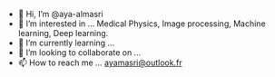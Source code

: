 - 👋 Hi, I’m @aya-almasri
- 👀 I’m interested in ... Medical Physics, Image processing, Machine learning, Deep learning.
- 🌱 I’m currently learning ...
- 💞️ I’m looking to collaborate on ...
- 📫 How to reach me ... ayamasri@outlook.fr

<!---
aya-almasri/aya-almasri is a ✨ special ✨ repository because its `README.md` (this file) appears on your GitHub profile.
You can click the Preview link to take a look at your changes.
--->

 
 
 
 

